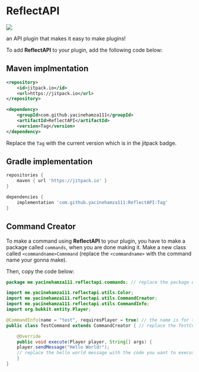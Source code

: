 # ReflectAPI
![](https://jitpack.io/v/yacinehamza111/ReflectAPI.svg)

an API plugin that makes it easy to make plugins!


To add **ReflectAPI** to your plugin, add the following code below:

## Maven implmentation

```xml
<repository>
	<id>jitpack.io</id>
	<url>https://jitpack.io</url>
</repository>
```

```xml
<dependency>
	<groupId>com.github.yacinehamza111</groupId>
	<artifactId>ReflectAPI</artifactId>
	<version>Tag</version>
</dependency>
```

Replace the `Tag` with the current version which is in the jitpack badge.



## Gradle implementation

```gradle
repositories {
	maven { url 'https://jitpack.io' }
}
```


```gradle
dependencies {
	implementation 'com.github.yacinehamza111:ReflectAPI:Tag'
}
```


## Command Creator

To make a command using **ReflectAPI** to your plugin, you have to make a package called `commands`, when you are done making it. Make a new class called `<commandname>Comnmand` (replace the `<commandname>` with the command name your gonna make).

Then, copy the code below:

```Java
package me.yacinehamza111.reflectapi.commands; // replace the package with your package or else you will get an error.

import me.yacinehamza111.reflectapi.utils.Color;
import me.yacinehamza111.reflectapi.utils.CommandCreator;
import me.yacinehamza111.reflectapi.utils.CommandInfo;
import org.bukkit.entity.Player;

@CommandInfo(name = "test", requiresPlayer = true) // the name is for the command name (also, replace the 'test' command name to your command name), and the requiresPlayer just makes it so if the command requires a player to execute it, then keep it to true. Otherwise make it false to make it so only console can run the command.
public class TestCommand extends CommandCreator { // replace the TestCommand class to your class (don't rename your class to TestCommand since its not necessary)

    @Override
    public void execute(Player player, String[] args) {
	player.sendMessage("Hello World!");
	// replace the hello world message with the code you want to execute when you run the command.
    }
}

```
